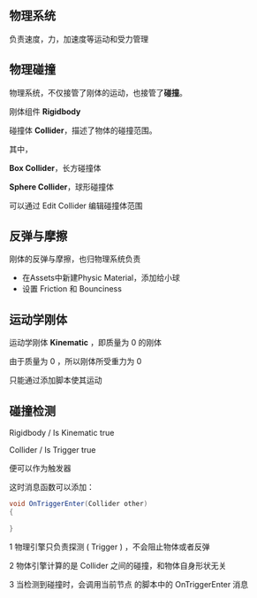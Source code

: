 ## 物理系统

负责速度，力，加速度等运动和受力管理



## 物理碰撞

物理系统，不仅接管了刚体的运动，也接管了**碰撞**。

刚体组件 **Rigidbody**

碰撞体 **Collider**，描述了物体的碰撞范围。

其中，

**Box Collider**，长方碰撞体

**Sphere Collider**，球形碰撞体

可以通过 Edit Collider 编辑碰撞体范围



## 反弹与摩擦

刚体的反弹与摩擦，也归物理系统负责

-   在Assets中新建Physic Material，添加给小球
-   设置 Friction 和 Bounciness



## 运动学刚体

运动学刚体 **Kinematic** ，即质量为 0 的刚体

由于质量为 0 ，所以刚体所受重力为 0

只能通过添加脚本使其运动



## 碰撞检测

Rigidbody / Is Kinematic true

Collider / Is Trigger true

便可以作为触发器

这时消息函数可以添加：

```csharp
void OnTriggerEnter(Collider other)
{
    
}
```

1 物理引擎只负责探测 ( Trigger ) ，不会阻止物体或者反弹

2 物体引擎计算的是 Collider 之间的碰撞，和物体自身形状无关

3 当检测到碰撞时，会调用当前节点 的脚本中的 OnTriggerEnter 消息